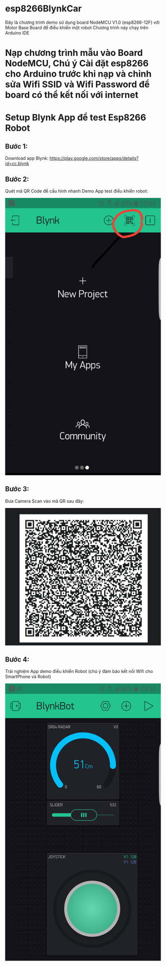# esp8266BlynkCar
Đây là chương trình demo sử dụng board NodeMCU V1.0 (esp8266-12F) với Motor Base Board để điều khiển một robot
Chương trình này chạy trên Arduino IDE 

# Nạp chương trình mẫu vào Board NodeMCU, Chú ý Cài đặt esp8266 cho Arduino trước khi nạp và chỉnh sửa Wifi SSID và Wifi Password để board có thể kết nối với internet

# Setup Blynk App để test Esp8266 Robot

## Bước 1: 
Download app Blynk: https://play.google.com/store/apps/details?id=cc.blynk
## Bước 2: 
Quét mã QR Code để cấu hình nhanh Demo App test điều khiển robot: 

![alt text](/media/ScanQR.png)

## Bước 3: 
Đưa Camera Scan vào mã QR sau đây: 

![alt text](/media/DemoQRcode.jpg)

## Bước 4: 

Trải nghiệm App demo điều khiển Robot (chú ý đảm bảo kết nối Wifi cho SmartPhone và Robot) 

![alt text](/media/BlynkBotScreen.png)
